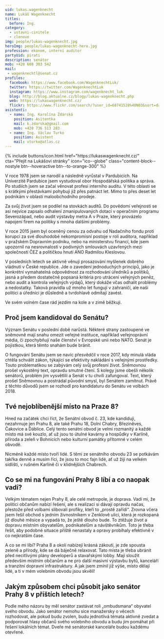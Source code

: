 ```yaml
---
uid: lukas.wagenknecht
name: Lukáš Wagenknecht
titles:
  before: Ing.
category:
  - ustavni-cinitele
  - clenove
img: people/lukas-wagenknecht.jpg
heroImg: people/lukas-wagenknecht-hero.jpg
profession: ekonom, interní auditor
partyUid: pirati
description: senátor
mob: +420 608 303 542
mail:
 - wagenknechtl@senat.cz
profiles:
  facebook: https://www.facebook.com/WagenknechtLuk/
  twitter: https://twitter.com/WagenknechtLuk
  instagram: https://www.instagram.com/wagenknecht_luk
  blog: http://blog.aktualne.cz/blogy/lukas-wagenknecht.php
  web: https://lukaswagenknecht.cz/
  flickr: https://www.flickr.com/search/?user_id=68741528%40N03&sort=date-taken-desc&view_all=1&text=luk%C3%A1%C5%A1%20wagenknecht 
asistenti:
  - name: Ing. Karolína Ždárská
    position: Asitentka
    mail: k.zdarska@gmail.com
    mob: +420 736 513 283
  - name: Ing. Václav Turko
    position: Asistent
    mail: vturko@atlas.cz
---
```

<div class="mb-4">
{% include buttons/icon.html href="https://lukaswagenknecht.cz/" cta="Přejít na Lukášovi stránky" icon="ico--globe" class="content-block--nostyle btn--hoveractive btn--to-orange-300" %}
</div>

V roce 1978 jsem se narodil a následně vyrůstal v Pardubicích. Na Univerzitě Pardubice jsem vystudoval obor Hospodářská politika a správa. Po studiích jsem se začal věnovat profesi interního auditu. V této oblasti se s krátkými přestávkami pohybuji již přes patnáct let. Mimo to přes deset let podnikám v oblasti maloobchodního prodeje.

Za svůj život jsem se podílel na stovkách auditů. Do povědomí veřejnosti se asi nejvíce zapsalo odhalení zmanipulovaných dotací v operačním programu Severozápad, nebo audit výstavby metra A v Praze, který provázelo napojení firem na politiky s mnoha dalšími problémy.

V roce 2015 jsem byl oceněný cenou za odvahu od Nadačního fondu proti korupci za své dlouhodobé nekompromisní postoje v roli auditora, například v pražském Dopravním podniku, nebo na ministerstvu financí, kde jsem upozornil na nesrovnalosti v podivných smlouvách uzavřených mezi společností ČEZ a političkou hnutí ANO Radmilou Kleslovou.

V posledních letech se aktivně věnuji prosazování myšlenek dobrého vládnutí v České republice. Jde o zavedení jednoduchých principů, jako je konkrétní vymahatelná odpovědnost za rozhodování úředníků a politiků, jasná a předem dostatečně popsaná kritéria pro utrácení veřejných peněz, nebo audit a kontrola veřejných výdajů, který dokáže včas odhalit problémy a nedostatky. Taková pravidla už mnoho let fungují v zahraničí, ale naši politici a úředníci je důsledně a tvrdohlavě odmítají zavést.

Ve svém volném čase rád jezdím na kole a v zimě běžkuji.


## Proč jsem kandidoval do Senátu?

Význam Senátu v poslední době narůstá. Některé strany zastoupené ve
sněmovně mají snahu omezit veřejné instituce, například veřejnoprávní
média, či zpochybňují naše členství v Evropské unii nebo NATO. Senát je
pojistkou, která těmto snahám bude bránit.

O fungování Senátu jsem se navíc přesvědčil v roce 2017, kdy minulá
vláda chtěla schválit zákon, týkající se efektivity nakládání s veřejnými
prostředky. Touto problematikou se zabývám celý svůj profesní život.
Sněmovnou prošel vykostěný text, opravdu smutné čtení. S kolegy jsme obešli
několik senátorů, problém jim vysvětlili a Senát v tu chvíli
zafungoval. Text, který prošel Sněmovnou a postrádal původní smysl, byl
Senátem zamítnut. Právě z těchto důvodů jsem se rozhodl pro kandidaturu do
Senátu ve volbách 2018.


## Tvé nejoblíbenější místo na Praze 8?

Hned na začátek chci říct, že Senátní obvod č. 23, kde kandiduji,
nezahrnuje jen Prahu 8, ale také Prahu 18, Dolní Chabry, Březiněves,
Čakovice a Ďáblice. Celý tento senátní obvod je velmi rozmanitý a každé
místo má své kouzlo, ať už jsou to útulné kavárny a hospůdky v Karlíně,
příroda a zeleň v Bohnicích nebo kulturní památky přítomné v celém obvodě.

Nicméně každé místo tvoří lidé. S těmi ze senátního obvodu 23 se potkávám
takřka denně a musím říci, že jsou to moc fajn lidé, ať už žijí na velkém
sídlišti, v rušném Karlíně či v klidnějších Chabrech.

## Co se mi na fungování Prahy 8 líbí a co naopak vadí?

Velkým tématem nejen Prahy 8, ale celé metropole, je doprava. Vadí mi, že
politici občanům nabízí řešení, ale s realizací si dávají opravdu načas,
přestože před volbami slibovali profíky, kteří to „prostě zařídí“. Zrovna
včera jsem řešil obchod s jedním živnostníkem v Zenklově ulici, která je
rozkopaná již dlouhé měsíce a vypadá to, že ještě dlouho bude. To ztěžuje
život a dopravu místním obyvatelům, podnikatelům a návštěvníkům. Toto je
třeba řešit, aby podobné situace příště nenastaly a opravy probíhaly
efektivně v co nejkratším čase.

A co se mi líbí? Praha 8 a okolí nabízejí krásná zákoutí, je zde spousta
zeleně a přírody, kde se dá báječně relaxovat. Tato místa je třeba ubránit
před necitlivými plány developerů a stavařskými lobby. Mají sloužit
především místním občanům a ne pro další masivní výstavbu bytů, kanceláří a
tranzitní dopravní infrastruktury. A jak jsem zmínil již výše, místo
dělají lidé, a ti v mém volebním obvodu jsou skvělí!

## Jakým způsobem chci působit jako senátor Prahy 8 v příštích letech?

Podle mého názoru by měl senátor zastávat roli „ombudsmana“ obyvatel svého
obvodu. Jako senátor nemohu sice manažersky o věcech rozhodovat, ale pokud
budu zvolen, budu jednotlivá témata aktivně zvedat a podporovat hlasy
občanů svého volebního obvodu a budu jim pomáhat při řešení lokálních
témat. Dveře mé senátorské kanceláře budou každému otevřené.

